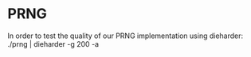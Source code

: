 # PRNG

In order to test the quality of our PRNG implementation using dieharder:
./prng | dieharder -g 200 -a
